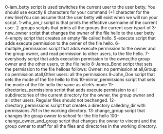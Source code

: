 0-iam_betty script is used tswitches the current user to the user betty. You should use exactly 8 characters for your command (+1 character for the new line)You can assume that the user betty will exist when we will run your script.
1-who_am_i script is that prints the effective username of the current user.
2-groups scripts that prints all the groups the current user ispart of
3-new_owner script that changes the owner of the file hello to the user betty
4-empty script that creates an empty file called hello.
5-execute script that adds execute permission to the owner of the file hello.
6-multiple_permissions script that adds execute permission to the owner and the group owner, and read permission to other users, to the file hello.
7-everybody script that adds execution permission to the owner,the group owner and the other users, to the file hello
8-James_Bond  script that sets the permission to the file helloas follows: Owner: no permission at all,Group: no permission atall,Other users: all the permissions
9-John_Doe script that sets the mode of the file hello to this
10-mirror_permissions script that sets the mode of the file hello the same as olleh’s mode
11-directories_permissions script that adds execute permission to all subdirectories of the current directory for the owner, the group owner and all other users. Regular files should not bechanged.
12-directory_permissions script that creates a directory calledmy_dir with permissions 751 in the working directory.
13-change_group script that changes the group owner to school for the file hello
100-change_owner_and_group script that changes the owner to vincent and the group owner to staff for all the files and directories in the working directory.
